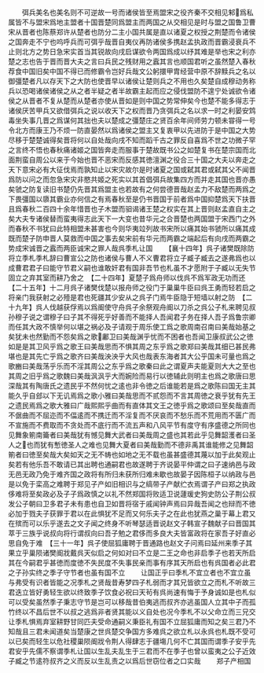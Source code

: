 <!-- { "loadSidebar": true } -->
　　弭兵美名也美名则不可逆故一号而诸侯皆至焉盟宋之役齐秦不交相见邾爲私属皆不与盟宋爲地主盟者十国晋楚同爲盟主而两国之从交相见是时与盟之国鲁卫曹宋从晋者也陈蔡郑许从楚者也防分二主小国共属是直以诸夏之权授之荆楚而令诸侯之国奔走不宁也呜呼兵而可弭乎哉晋自夷仪再防诸侯多携赵孟执政而晋霸浸衰兵不止则北方之势日急宋实首当其锐故向戌启谋欲令两国爲成以纾其难是举也宋之利亦楚之志也告于晋而晋大夫之言曰兵民之残财用之蠧其言也顺国君听之虽然楚入春秋荐食中国旧矣中国不得已而修霸令岂好兵哉文公躬擐甲胄经营中原不辞黩兵之名以御彊楚者凡以存天下之大防也使晋早以诸侯让楚则兵之不用也久矣楚自成穆动务称兵以恐喝诸侯诸侯之从之者半疑之者半故霸主起而应之侵伐盟防不遑宁处诚欲令诸侯之从晋者不复从楚而从楚者亦使从晋如是则中国之势常伸矣今也楚不能多得志于诸侯厌苦甲兵又欲借弭兵之说以收天下之权而晋乃贪弭兵之名以求一时之利晏安鸩毒坐失事几晋之爲谋何其拙也夫以楚成之彊楚庄之贤百余年间师劳力顿未甞得一号令北方而康王乃不烦一防直晏然以爲诸侯之盟主又复衷甲以先进防于是中国之大势尽移于楚楚诚得矣晋将何以自处哉向戌不知而蹈千古之罪反自喜爲不世之功微子罕之言终不悟也春秋痛诸姬之国皆奔走而服事于楚故既书公之如楚复书在楚宗国而北面荆蛮自周公以来于今始也晋不恶宋而反感其徳澶渊之役合三十国之大夫以奔走之天下意宋必有大征伐焉而孰知止以宋灾故尔是时诸夏之国或弑其君或弑其父不闻晋爲防以问之而忽急宋灾非愍共姬之死实以其首倡弭兵故集四方而并走其国也晋亦愚矣虢之防复读旧书楚仍先晋其爲盟主也若故有之何尝德晋哉赵孟力不敌楚而两爲之下畏彊国以隳其霸业亦何信之有焉春秋至是仍书晋国于前者爲中国抑楚爲天下扶晋且爲春秋二百四十余年惜晋也子木盟而驲谒诸王楚之权实在其上晋则赵孟直自主之矣大夫专诸侯替而蛮夷得志此天下一大变也昔华元之合晋楚也两国盟于宋西门之外而春秋不书犹曰此特相盟未甚害也今则华夷竝列故书宋所以痛其始书虢所以痛其成既而楚子防申晋人莫救而中国之事去矣宋前有华元而两霸之端起后有向戌而两霸之势成宋诚晋之蠧而两臣诚宋之罪人哉呉季札让国
　　【襄十四年】呉子诸樊既除防将立季札季札辞曰曹宣公之防也诸侯与曹人不义曹君将立子臧子臧去之遂弗爲也以成曹君君子曰能守节君义嗣也谁敢奸君有国非吾节也札虽不才愿附于子臧以无失节固立之弃其室而耕乃舍之　【二十四年】夏楚子爲舟师以伐呉不爲军政无功而还　【二十五年】十二月呉子诸樊伐楚以报舟师之役门于巢巢牛臣曰呉王勇而轻若启之将亲门我获射之必殪是君也死疆其少安从之呉子门焉牛臣隐于短墙以射之防　【二十九年】呉人伐越获俘焉以爲阍使守舟呉子余祭观舟阍以刀杀之呉公子札来聘见叔孙穆子说之谓穆子曰子其不得死乎好善而不能择人吾闻君子务在择人吾子爲鲁宗卿而任其大政不慎举何以堪之祸必及子请观于周乐使工爲之歌周南召南曰美哉始基之矣犹未也然勤而不怨矣爲之歌鄘卫曰美哉渊乎忧而不困者也吾闻卫康叔武公之徳如是是其卫风乎爲之歌王曰美哉思而不惧其周之东乎爲之歌郑曰美哉其细已甚民弗堪也是其先亡乎爲之歌齐曰美哉泱泱乎大风也哉表东海者其大公乎国未可量也爲之歌豳曰美哉荡乎乐而不淫其周公之东乎爲之歌秦曰此之谓夏声夫能夏则大大之至也其周之旧乎爲之歌魏曰美哉沨沨乎大而婉险而易行以徳辅此则明主也爲之歌唐曰思深哉其有陶唐氏之遗民乎不然何忧之逺也非令徳之后谁能若是爲之歌陈曰国无主其能久乎自郐以下无讥焉爲之歌小雅曰美哉思而不贰怨而不言其周徳之衰乎犹有先王之遗民焉爲之歌大雅曰广哉熙熙乎曲而有直体其文王之徳乎爲之歌颂曰至矣哉直而不倨曲而不屈迩而不偪逺而不携迁而不淫复而不厌哀而不愁乐而不荒用而不匮广而不宣施而不费取而不贪处而不底行而不流五声和八风平节有度守有序盛德之所同也见舞象箾南籥者曰美哉犹有憾见舞大武者曰美哉周之盛也其若此乎见舞韶濩者曰圣人之也而犹有慙徳圣人之难也见舞大夏者曰美哉勤而不德非禹其谁能修之见舞韶箾者曰徳至矣哉大矣如天之无不帱也如地之无不载也虽甚盛德其蔑以加于此矣观止矣若有他乐吾不敢请已其出聘也通嗣君也故遂聘于齐说晏平仲谓之曰子速纳邑与政无邑无政乃免于难齐国之政将有所归未获所归难未歇也故晏子因陈桓子以纳政与邑是以免于栾高之难聘于郑见子产如旧相识与之缟带子产献纻衣焉谓子产曰郑之执政侈难将至矣政必及子子爲政慎之以礼不然郑国将败适卫说蘧瑗史狗史防公子荆公叔发公子朝曰卫多君子未有患也自卫如晋将宿于戚闻钟声焉曰异哉吾闻之也辩而不徳必加于戮夫子获罪于君以在此惧犹不足而又何乐夫子之在此也犹燕之巢于幕上君又在殡而可以乐乎遂去之文子闻之终身不听琴瑟适晋说赵文子韩宣子魏献子曰晋国其萃于三族乎说叔向将行谓叔向曰吾子勉之君侈而多良大夫皆富政将在家吾子好直必思自免于难　【三十一年】呉子使屈狐庸聘于晋通路也赵文子问焉曰延州来季子其果立乎巢陨诸樊阍戕戴呉天似启之何如对曰不立是二王之命也非启季子也若天所启其在今嗣君乎甚徳而度徳不失民度不失事民亲而事有序其天所启也有呉国者必此君之子孙实终之季子守节者也虽有国不立
　　让国正乎曰季札不宜立者也不宜立虽与弗受有识者皆能之况季札之贤哉昔寿梦四子札弱而才其兄皆欲立之而札不听故三君迭立皆好勇轻生欲以终致季子饮食必祝曰天茍有呉尚速有悔于予身诚如是也札似可以受矣虽然季子秉志守节是岂可以移哉昔伯夷逃而叔齐亦逃虽国人立其中子而孤竹终以不昌后世不以叔之逃爲非者贤其能以义自处也况今季札不以父命立而三兄交让季札惧焉弃室耕野甘同匹夫受命通嗣义秉臣礼有国不立屈狐庸而知之矣三君乃不知哉且三君未闻道矣当楚康之世呉楚交争国方多难呉之欲立札以永呉也札既不受可以已矣而轻生以危社稷巢陨阍戕令荆人得肆志于疆塲几何不亡其国而谓季子安乎先君安乎先儒不察谓季札让国以生乱夫乱生于三君而不在季子也曾以蛮夷之公子近效子臧之节逺符叔齐之义而反以生乱责之以爲后世窃位者之口实哉
　　郑子产相国
